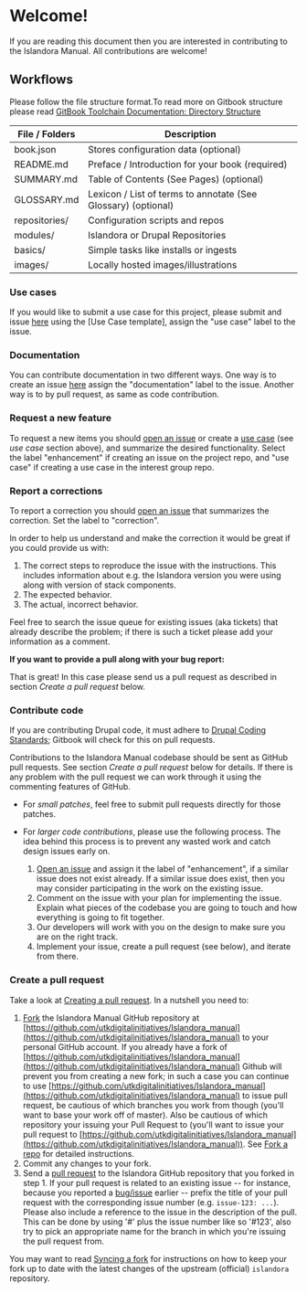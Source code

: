 # Welcome!

If you are reading this document then you are interested in contributing to the Islandora Manual. All contributions are welcome!

## Workflows

Please follow the file structure format.To read more on Gitbook structure please read [GitBook Toolchain Documentation: Directory Structure](http://toolchain.gitbook.com/structure.html)

| File / Folders | Description                                                   |
|----------------|---------------------------------------------------------------|
| book.json      | Stores configuration data (optional)                          |
| README.md      | Preface / Introduction for your book (required)               |
| SUMMARY.md     | Table of Contents (See Pages) (optional)                      |
| GLOSSARY.md    | Lexicon / List of terms to annotate (See Glossary) (optional) |
| repositories/  | Configuration scripts and repos                               |
| modules/       | Islandora or Drupal Repositories                              |
| basics/        | Simple tasks like installs or ingests                         |
| images/        | Locally hosted images/illustrations                           |

### Use cases

If you would like to submit a use case for this project, please submit and issue [here](https://github.com/utkdigitalinitiatives/Islandora_manual/issues) using the [Use Case template], assign the "use case" label to the issue.

### Documentation

You can contribute documentation in two different ways. One way is to create an issue [here](https://github.com/utkdigitalinitiatives/Islandora_manual/issues) assign the "documentation" label to the issue. Another way is to by pull request, as same as code contribution.

### Request a new feature

To request a new items you should [open an issue](https://github.com/utkdigitalinitiatives/Islandora_manual/issues) or create a [use case](https://github.com/Islandora/Islandora-Fedora4-Interest-Group/issues) (see _use case_ section above), and summarize the desired functionality. Select the label "enhancement" if creating an issue on the project repo, and "use case" if creating a use case in the interest group repo.

### Report a corrections

To report a correction you should [open an issue](https://github.com/utkdigitalinitiatives/Islandora_manual/issues) that summarizes the correction. Set the label to "correction".

In order to help us understand and make the correction it would be great if you could provide us with:

1. The correct steps to reproduce the issue with the instructions. This includes information about e.g. the Islandora version you were using along with version of stack components.
2. The expected behavior.
3. The actual, incorrect behavior.

Feel free to search the issue queue for existing issues (aka tickets) that already describe the problem; if there is such a ticket please add your information as a comment.

**If you want to provide a pull along with your bug report:**

That is great! In this case please send us a pull request as described in section _Create a pull request_ below.

### Contribute code

If you are contributing Drupal code, it must adhere to [Drupal Coding Standards](https://www.drupal.org/coding-standards); Gitbook will check for this on pull requests.

Contributions to the Islandora Manual codebase should be sent as GitHub pull requests. See section _Create a pull request_ below for details. If there is any problem with the pull request we can work through it using the commenting features of GitHub.

* For _small patches_, feel free to submit pull requests directly for those patches.
* For _larger code contributions_, please use the following process. The idea behind this process is to prevent any wasted work and catch design issues early on.

    1. [Open an issue](https://github.com/utkdigitalinitiatives/Islandora_manual/issues) and assign it the label of "enhancement", if a similar issue does not exist already. If a similar issue does exist, then you may consider participating in the work on the existing issue.
    2. Comment on the issue with your plan for implementing the issue. Explain what pieces of the codebase you are going to touch and how everything is going to fit together.
    3. Our developers will work with you on the design to make sure you are on the right track.
    4. Implement your issue, create a pull request (see below), and iterate from there.

### Create a pull request

Take a look at [Creating a pull request](https://help.github.com/articles/creating-a-pull-request).  In a nutshell you
need to:

1. [Fork](https://help.github.com/articles/fork-a-repo) the Islandora Manual GitHub repository at [https://github.com/utkdigitalinitiatives/Islandora_manual](https://github.com/utkdigitalinitiatives/Islandora_manual) to your personal GitHub account. If you already have a fork of [https://github.com/utkdigitalinitiatives/Islandora_manual](https://github.com/utkdigitalinitiatives/Islandora_manual) Github will prevent you from creating a new fork; in such a case you can continue to use [https://github.com/utkdigitalinitiatives/Islandora_manual](https://github.com/utkdigitalinitiatives/Islandora_manual) to issue pull request, be cautious of which branches you work from though (you'll want to base your work off of master). Also be cautious of which repository your issuing your Pull Request to (you'll want to issue your pull request to [https://github.com/utkdigitalinitiatives/Islandora_manual](https://github.com/utkdigitalinitiatives/Islandora_manual)). See [Fork a repo](https://help.github.com/articles/fork-a-repo) for detailed instructions.
2. Commit any changes to your fork.
3. Send a [pull request](https://help.github.com/articles/creating-a-pull-request) to the Islandora GitHub repository that you forked in step 1.  If your pull request is related to an existing issue -- for instance, because you reported a [bug/issue](https://github.com/utkdigitalinitiatives/Islandora_manual/issues) earlier -- prefix the title of your pull request with the corresponding issue number (e.g. `issue-123: ...`). Please also include a reference to the issue in the description of the pull. This can be done by using '#' plus the issue number like so '#123', also try to pick an appropriate name for the branch in which you're issuing the pull request from. 

You may want to read [Syncing a fork](https://help.github.com/articles/syncing-a-fork) for instructions on how to keep your fork up to date with the latest changes of the upstream (official) `islandora` repository.
